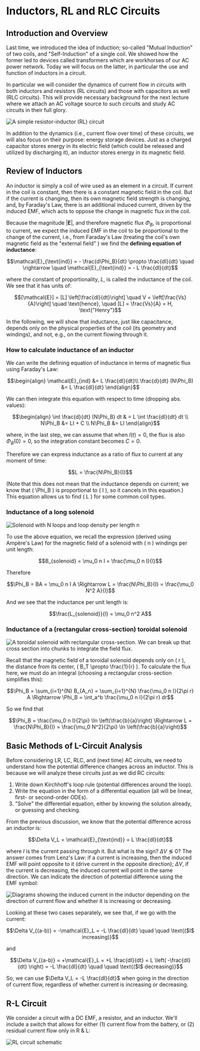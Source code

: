 
# Inductors, RL and RLC Circuits

## Introduction and Overview

Last time, we introduced the idea of induction; so-called "Mutual Induction" of two coils, and "Self-Induction" of a single coil. We showed how the former led to devices called transformers which are workhorses of our AC power network. Today we will focus on the latter, in particular the use and function of inductors in a circuit.

In particular we will consider the dynamics of current flow in circuits with both inductors and resistors (RL circuits) and those with capacitors as well (RLC circuits). This will provide necessary background for the next lecture where we attach an AC voltage source to such circuits and study AC circuits in their full glory.

![A simple resistor-inductor (RL) circuit](images/17_simple-RL-circuit.png)

In addition to the dynamics (i.e., current flow over time) of these circuits, we will also focus on their purpose: energy storage devices. Just as a charged capacitor stores energy in its electric field (which could be released and utilized by discharging it), an inductor stores energy in its magnetic field.

## Review of Inductors

An inductor is simply a coil of wire used as an element in a circuit. If current in the coil is constant, then there is a constant magnetic field in the coil. But if the current is changing, then its own magnetic field strength is changing, and, by Faraday's Law, there is an additional induced current, driven by the induced EMF, which acts to oppose the change in magnetic flux in the coil.

Because the magnitude $|\mathbf{E}|$, and therefore magnetic flux $\Phi_B$, is proportional to current, we expect the induced EMF in the coil to be proportional to the change of the current, i.e., from Faraday's Law (treating the coil's own magnetic field as the "external field" ) we find the **defining equation of inductance**:
```math
\mathcal{E}_{\text{ind}} = - \frac{d\Phi_B}{dt} \propto \frac{dI}{dt} \quad \rightarrow \quad \mathcal{E}_{\text{ind}} = - L \frac{dI}{dt}
```
where the constant of proportionality, $L$, is called the inductance of the coil. We see that it has units of:
```math
[\mathcal{E}] = [L] \left[\frac{dI}{dt}\right] \quad V = \left[\frac{Vs}{A}\right] \quad \text{hence}, \quad [L] = \frac{Vs}{A} = H, \text{"Henry"}
```

In the following, we will show that inductance, just like capacitance, depends only on the physical properties of the coil (its geometry and windings), and not, e.g., on the current flowing through it.

### How to calculate inductance of an inductor

We can write the defining equation of inductance in terms of magnetic flux using Faraday's Law:
```math
\begin{align}
\mathcal{E}_{ind} &= L \frac{dI}{dt}\\
\frac{d}{dt} (N\Phi_B) &= L \frac{dI}{dt}
\end{align}
```
We can then integrate this equation with respect to time (dropping abs. values):
```math
\begin{align}
\int \frac{d}{dt} (N\Phi_B) dt & = L \int \frac{dI}{dt} dt \\
N\Phi_B &= LI + C \\
N\Phi_B &= LI 
\end{align}
```
where, in the last step, we can assume that when $I(t) = 0$, the flux is also $\Phi_B(0) = 0$, so the integration constant becomes $C = 0$.

Therefore we can express inductance as a ratio of flux to current at any moment of time:
```math
L = \frac{N\Phi_B}{I}
```
(Note that this does not mean that the inductance depends on current; we know that \( \Phi_B \) is proportional to \( I \), so it cancels in this equation.) This equation allows us to find \( L \) for some common coil types.

### Inductance of a long solenoid

![Solenoid with N loops and loop density per length n](images/17_coil-n-N.png)

To use the above equation, we recall the expression (derived using Ampère's Law) for the magnetic field of a solenoid with \( n \) windings per unit length:
```math
B_{solenoid} = \mu_0 n I = \frac{\mu_0 n I}{l}
```
Therefore
```math
\Phi_B = BA = \mu_0 n I A \Rightarrow L = \frac{N\Phi_B}{I} = \frac{\mu_0 N^2 A}{l}
```
And we see that the inductance per unit length is:
```math
\frac{L_{solenoid}}{l} = \mu_0 n^2 A
```

### Inductance of a (rectangular cross-section) toroidal solenoid

![A toroidal solenoid with rectangular cross-section. We can break up that cross section into chunks to integrate the field flux.](images/17_toroidal-solenoid-chunks.png)

Recall that the magnetic field of a toroidal solenoid depends only on \( r \), the distance from its center, \( B_T \propto \frac{1}{r} \). To calculate the flux here, we must do an integral (choosing a rectangular cross-section simplifies this):
```math
\Phi_B = \sum_{i=1}^{N} B_{A_n} = \sum_{i=1}^{N} \frac{\mu_0 n I}{2\pi r} A \Rightarrow \Phi_B = \int_a^b \frac{\mu_0 n I}{2\pi r} dr
```
So we find that
```math
\Phi_B = \frac{\mu_0 n I}{2\pi} \ln \left(\frac{b}{a}\right) \Rightarrow L = \frac{N\Phi_B}{I} = \frac{\mu_0 N^2}{2\pi} \ln \left(\frac{b}{a}\right)
```

## Basic Methods of L-Circuit Analysis

Before considering LR, LC, RLC, and (next time) AC circuits, we need to understand how the potential difference changes across an inductor. This is because we will analyze these circuits just as we did RC circuits:

1. Write down Kirchhoff's loop rule (potential differences around the loop).
2. Write the equation in the form of a differential equation (all will be linear, first- or second-order ODEs).
3. "Solve" the differential equation, either by knowing the solution already, or guessing and checking.

From the previous discussion, we know that the potential difference across an inductor is:
```math
\Delta V_L = \mathcal{E}_{\text{ind}} = L \frac{dI}{dt}
```
where $I$ is the current passing through it. But what is the sign? $\Delta V \lessgtr 0$? The answer comes from Lenz's Law: if a current is increasing, then the induced EMF will point opposite to it (drive current in the opposite direction); $\Delta V$, if the current is decreasing, the induced current will point in the same direction. We can indicate the direction of potential difference using the EMF symbol:

![Diagrams showing the induced current in the inductor depending on the direction of current flow and whether it is increasing or decreasing.](images/17_inductor-w-current-increasing-decreasing.png)

Looking at these two cases separately, we see that, if we go with the current:
```math
\Delta V_{(a-b)} = -\mathcal{E}_L = -L \frac{dI}{dt} \quad \quad \text{($I$ increasing)}
```
and 
```math
\Delta V_{(a-b)} = +\mathcal{E}_L = +L \frac{dI}{dt} = L \left( -\frac{dI}{dt} \right) = -L \frac{dI}{dt} \quad \quad \text{($I$ decreasing)}
```

So, we can use $\Delta V_L = -L \frac{dI}{dt}$ when going in the direction of current flow, regardless of whether current is increasing or decreasing.

## R-L Circuit

We consider a circuit with a DC EMF, a resistor, and an inductor. We'll include a switch that allows for either (1) current flow from the battery, or (2) residual current flow only in R & L:

![RL circuit schematic](images/17_RL-circuit.png)

